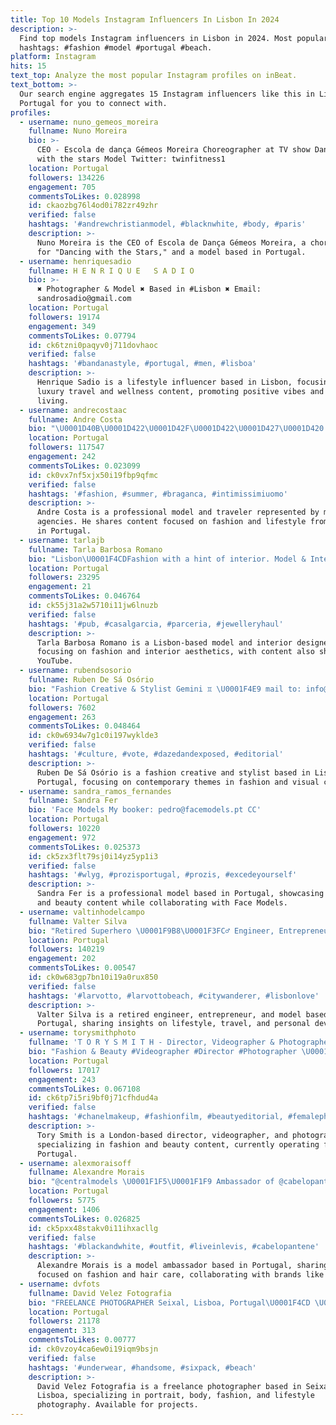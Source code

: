 ```yaml
---
title: Top 10 Models Instagram Influencers In Lisbon In 2024
description: >-
  Find top models Instagram influencers in Lisbon in 2024. Most popular
  hashtags: #fashion #model #portugal #beach.
platform: Instagram
hits: 15
text_top: Analyze the most popular Instagram profiles on inBeat.
text_bottom: >-
  Our search engine aggregates 15 Instagram influencers like this in Lisbon,
  Portugal for you to connect with.
profiles:
  - username: nuno_gemeos_moreira
    fullname: Nuno Moreira
    bio: >-
      CEO - Escola de dança Gémeos Moreira Choreographer at TV show Dancing
      with the stars Model Twitter: twinfitness1
    location: Portugal
    followers: 134226
    engagement: 705
    commentsToLikes: 0.028998
    id: ckaozbg76l4od0i782zr49zhr
    verified: false
    hashtags: '#andrewchristianmodel, #blacknwhite, #body, #paris'
    description: >-
      Nuno Moreira is the CEO of Escola de Dança Gémeos Moreira, a choreographer
      for "Dancing with the Stars," and a model based in Portugal.
  - username: henriquesadio
    fullname: H E N R I Q U E   S A D I O
    bio: >-
      ✖️ Photographer & Model ✖️ Based in #Lisbon ✖️ Email:
      sandrosadio@gmail.com
    location: Portugal
    followers: 19174
    engagement: 349
    commentsToLikes: 0.07794
    id: ck6tzni0paqyv0j711dovhaoc
    verified: false
    hashtags: '#bandanastyle, #portugal, #men, #lisboa'
    description: >-
      Henrique Sadio is a lifestyle influencer based in Lisbon, focusing on
      luxury travel and wellness content, promoting positive vibes and healthy
      living.
  - username: andrecostaac
    fullname: Andre Costa
    bio: "\U0001D40B\U0001D422\U0001D42F\U0001D422\U0001D427\U0001D420 \U0001D426\U0001D432 \U0001D42F\U0001D41A\U0001D425\U0001D42E\U0001D41E\U0001D42C \U0001D430\U0001D422\U0001D42D\U0001D421 \U0001D41C\U0001D428\U0001D42E\U0001D42B\U0001D41A\U0001D420\U0001D41E. _________________ \U0001D40C\U0001D428\U0001D41D\U0001D41E\U0001D425-\U0001D413\U0001D42B\U0001D41A\U0001D42F\U0001D41E\U0001D425\U0001D425\U0001D41E\U0001D42B *Wilhelmina-NY|MIA|LA *Independent-ITA *Uno-ESP *Dulcedo-CAN *L'Agence-POR"
    location: Portugal
    followers: 117547
    engagement: 242
    commentsToLikes: 0.023099
    id: ck0vx7nf5xjx50i19fbp9qfmc
    verified: false
    hashtags: '#fashion, #summer, #braganca, #intimissimiuomo'
    description: >-
      Andre Costa is a professional model and traveler represented by multiple
      agencies. He shares content focused on fashion and lifestyle from his base
      in Portugal.
  - username: tarlajb
    fullname: Tarla Barbosa Romano
    bio: "Lisbon\U0001F4CDFashion with a hint of interior. Model & Interior Designer with @centralmodels PR & Digital: renatabranquinho@centralmodels.pt \U0001F3A5YOUTUBE"
    location: Portugal
    followers: 23295
    engagement: 21
    commentsToLikes: 0.046764
    id: ck55j31a2w5710i11jw6lnuzb
    verified: false
    hashtags: '#pub, #casalgarcia, #parceria, #jewelleryhaul'
    description: >-
      Tarla Barbosa Romano is a Lisbon-based model and interior designer,
      focusing on fashion and interior aesthetics, with content also shared on
      YouTube.
  - username: rubendsosorio
    fullname: Ruben De Sá Osório
    bio: "Fashion Creative & Stylist Gemini ♊️ \U0001F4E9 mail to: info@rubendsosorio.com \U0001F4CDLISBON, PORTUGAL"
    location: Portugal
    followers: 7602
    engagement: 263
    commentsToLikes: 0.048464
    id: ck0w6934w7g1c0i197wyklde3
    verified: false
    hashtags: '#culture, #vote, #dazedandexposed, #editorial'
    description: >-
      Ruben De Sá Osório is a fashion creative and stylist based in Lisbon,
      Portugal, focusing on contemporary themes in fashion and visual culture.
  - username: sandra_ramos_fernandes
    fullname: Sandra Fer
    bio: 'Face Models My booker: pedro@facemodels.pt CC'
    location: Portugal
    followers: 10220
    engagement: 972
    commentsToLikes: 0.025373
    id: ck5zx3flt79sj0i14yz5yp1i3
    verified: false
    hashtags: '#wlyg, #prozisportugal, #prozis, #excedeyourself'
    description: >-
      Sandra Fer is a professional model based in Portugal, showcasing fashion
      and beauty content while collaborating with Face Models.
  - username: valtinhodelcampo
    fullname: Valter Silva
    bio: "Retired Superhero \U0001F9B8\U0001F3FC‍♂️ Engineer, Entrepreneur and Model \U0001F1F5\U0001F1F9\U0001F1EC\U0001F1E7\U0001F1E6\U0001F1F7"
    location: Portugal
    followers: 140219
    engagement: 202
    commentsToLikes: 0.00547
    id: ck0w683gp7bn10i19a0rux850
    verified: false
    hashtags: '#larvotto, #larvottobeach, #citywanderer, #lisbonlove'
    description: >-
      Valter Silva is a retired engineer, entrepreneur, and model based in
      Portugal, sharing insights on lifestyle, travel, and personal development.
  - username: torysmithphoto
    fullname: 'T O R Y S M I T H - Director, Videographer & Photographer'
    bio: "Fashion & Beauty #Videographer #Director #Photographer \U0001F4CDLondon | Cotswolds"
    location: Portugal
    followers: 17017
    engagement: 243
    commentsToLikes: 0.067108
    id: ck6tp7i5ri9bf0j71cfhdud4a
    verified: false
    hashtags: '#chanelmakeup, #fashionfilm, #beautyeditorial, #femalephotographers'
    description: >-
      Tory Smith is a London-based director, videographer, and photographer
      specializing in fashion and beauty content, currently operating from
      Portugal.
  - username: alexmoraisoff
    fullname: Alexandre Morais
    bio: "@centralmodels \U0001F1F5\U0001F1F9 Ambassador of @cabelopantene Shanti \U0001F54A"
    location: Portugal
    followers: 5775
    engagement: 1406
    commentsToLikes: 0.026825
    id: ck5pxx48stakv0i11ihxacllg
    verified: false
    hashtags: '#blackandwhite, #outfit, #liveinlevis, #cabelopantene'
    description: >-
      Alexandre Morais is a model ambassador based in Portugal, sharing content
      focused on fashion and hair care, collaborating with brands like Pantene.
  - username: dvfots
    fullname: David Velez Fotografia
    bio: "FREELANCE PHOTOGRAPHER Seixal, Lisboa, Portugal\U0001F4CD \U0001F4F8 Portrait/body/fashion/lifestyle Available for work www.top4fans.com/dvfots"
    location: Portugal
    followers: 21178
    engagement: 313
    commentsToLikes: 0.00777
    id: ck0vzoy4ca6ew0i19iqm9bsjn
    verified: false
    hashtags: '#underwear, #handsome, #sixpack, #beach'
    description: >-
      David Velez Fotografia is a freelance photographer based in Seixal,
      Lisboa, specializing in portrait, body, fashion, and lifestyle
      photography. Available for projects.
---
```


